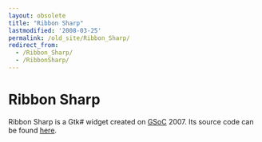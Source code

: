 ```yaml
---
layout: obsolete
title: "Ribbon Sharp"
lastmodified: '2008-03-25'
permalink: /old_site/Ribbon_Sharp/
redirect_from:
  - /Ribbon_Sharp/
  - /RibbonSharp/
---
```


Ribbon Sharp
============

Ribbon Sharp is a Gtk\# widget created on [GSoC]({{site.github.url}}/old_site/StudentProjects) 2007. Its source code can be found [here](http://mono-soc-2007.googlecode.com/svn/trunk/laurent/src/Ribbons/).


